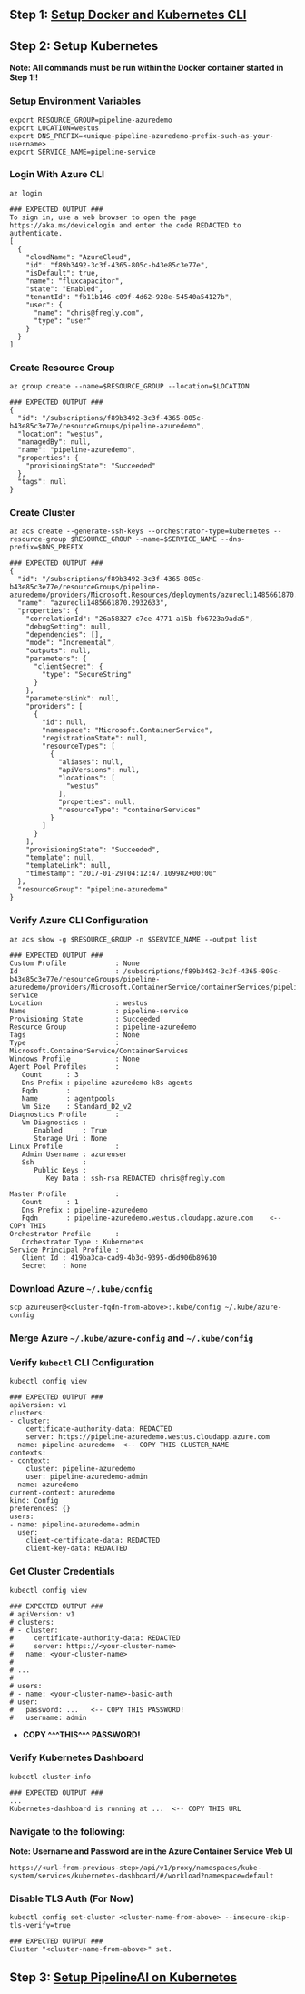 ## Step 1:  [Setup Docker and Kubernetes CLI](Setup-Docker-and-Kubernetes-CLI)

## Step 2:  Setup Kubernetes 

**Note:  All commands must be run within the Docker container started in Step 1!!**

### Setup Environment Variables
```
export RESOURCE_GROUP=pipeline-azuredemo
export LOCATION=westus
export DNS_PREFIX=<unique-pipeline-azuredemo-prefix-such-as-your-username>
export SERVICE_NAME=pipeline-service
```

### Login With Azure CLI
```
az login

### EXPECTED OUTPUT ###
To sign in, use a web browser to open the page https://aka.ms/devicelogin and enter the code REDACTED to authenticate.
[
  {
    "cloudName": "AzureCloud",
    "id": "f89b3492-3c3f-4365-805c-b43e85c3e77e",
    "isDefault": true,
    "name": "fluxcapacitor",
    "state": "Enabled",
    "tenantId": "fb11b146-c09f-4d62-928e-54540a54127b",
    "user": {
      "name": "chris@fregly.com",
      "type": "user"
    }
  }
]
```

### Create Resource Group
```
az group create --name=$RESOURCE_GROUP --location=$LOCATION

### EXPECTED OUTPUT ###
{
  "id": "/subscriptions/f89b3492-3c3f-4365-805c-b43e85c3e77e/resourceGroups/pipeline-azuredemo",
  "location": "westus",
  "managedBy": null,
  "name": "pipeline-azuredemo",
  "properties": {
    "provisioningState": "Succeeded"
  },
  "tags": null
}
```

### Create Cluster
```
az acs create --generate-ssh-keys --orchestrator-type=kubernetes --resource-group $RESOURCE_GROUP --name=$SERVICE_NAME --dns-prefix=$DNS_PREFIX

### EXPECTED OUTPUT ###
{
  "id": "/subscriptions/f89b3492-3c3f-4365-805c-b43e85c3e77e/resourceGroups/pipeline-azuredemo/providers/Microsoft.Resources/deployments/azurecli1485661870.2932633",
  "name": "azurecli1485661870.2932633",
  "properties": {
    "correlationId": "26a58327-c7ce-4771-a15b-fb6723a9ada5",
    "debugSetting": null,
    "dependencies": [],
    "mode": "Incremental",
    "outputs": null,
    "parameters": {
      "clientSecret": {
        "type": "SecureString"
      }
    },
    "parametersLink": null,
    "providers": [
      {
        "id": null,
        "namespace": "Microsoft.ContainerService",
        "registrationState": null,
        "resourceTypes": [
          {
            "aliases": null,
            "apiVersions": null,
            "locations": [
              "westus"
            ],
            "properties": null,
            "resourceType": "containerServices"
          }
        ]
      }
    ],
    "provisioningState": "Succeeded",
    "template": null,
    "templateLink": null,
    "timestamp": "2017-01-29T04:12:47.109982+00:00"
  },
  "resourceGroup": "pipeline-azuredemo"
}
```

### Verify Azure CLI Configuration
```
az acs show -g $RESOURCE_GROUP -n $SERVICE_NAME --output list

### EXPECTED OUTPUT ###
Custom Profile            : None
Id                        : /subscriptions/f89b3492-3c3f-4365-805c-b43e85c3e77e/resourceGroups/pipeline-azuredemo/providers/Microsoft.ContainerService/containerServices/pipeline-service
Location                  : westus
Name                      : pipeline-service
Provisioning State        : Succeeded
Resource Group            : pipeline-azuredemo
Tags                      : None
Type                      : Microsoft.ContainerService/ContainerServices
Windows Profile           : None
Agent Pool Profiles       :
   Count      : 3
   Dns Prefix : pipeline-azuredemo-k8s-agents
   Fqdn       :
   Name       : agentpools
   Vm Size    : Standard_D2_v2
Diagnostics Profile       :
   Vm Diagnostics :
      Enabled     : True
      Storage Uri : None
Linux Profile             :
   Admin Username : azureuser
   Ssh            :
      Public Keys :
         Key Data : ssh-rsa REDACTED chris@fregly.com

Master Profile            :
   Count      : 1
   Dns Prefix : pipeline-azuredemo
   Fqdn       : pipeline-azuredemo.westus.cloudapp.azure.com    <-- COPY THIS 
Orchestrator Profile      :
   Orchestrator Type : Kubernetes
Service Principal Profile :
   Client Id : 419ba3ca-cad9-4b3d-9395-d6d906b89610
   Secret    : None
```

### Download Azure `~/.kube/config`
```
scp azureuser@<cluster-fqdn-from-above>:.kube/config ~/.kube/azure-config
```

### Merge Azure `~/.kube/azure-config` and `~/.kube/config`

### Verify `kubectl` CLI Configuration
```
kubectl config view

### EXPECTED OUTPUT ###
apiVersion: v1
clusters:
- cluster:
    certificate-authority-data: REDACTED
    server: https://pipeline-azuredemo.westus.cloudapp.azure.com
  name: pipeline-azuredemo  <-- COPY THIS CLUSTER_NAME
contexts:
- context:
    cluster: pipeline-azuredemo
    user: pipeline-azuredemo-admin
  name: azuredemo
current-context: azuredemo
kind: Config
preferences: {}
users:
- name: pipeline-azuredemo-admin
  user:
    client-certificate-data: REDACTED
    client-key-data: REDACTED
```

### Get Cluster Credentials
```
kubectl config view

### EXPECTED OUTPUT ###
# apiVersion: v1
# clusters:
# - cluster:
#     certificate-authority-data: REDACTED
#     server: https://<your-cluster-name>
#   name: <your-cluster-name>
#
# ...
#
# users:
# - name: <your-cluster-name>-basic-auth
# user:
#   password: ...   <-- COPY THIS PASSWORD!
#   username: admin                        
```
* **COPY ^^^THIS^^^ PASSWORD!**

### Verify Kubernetes Dashboard
``` 
kubectl cluster-info

### EXPECTED OUTPUT ###
...
Kubernetes-dashboard is running at ...  <-- COPY THIS URL
```
### Navigate to the following:

**Note:  Username and Password are in the Azure Container Service Web UI**

```
https://<url-from-previous-step>/api/v1/proxy/namespaces/kube-system/services/kubernetes-dashboard/#/workload?namespace=default
```

### Disable TLS Auth (For Now)
```
kubectl config set-cluster <cluster-name-from-above> --insecure-skip-tls-verify=true

### EXPECTED OUTPUT ###
Cluster "<cluster-name-from-above>" set.
```

## Step 3:  [Setup PipelineAI on Kubernetes](Setup-Pipeline-on-Kubernetes)

